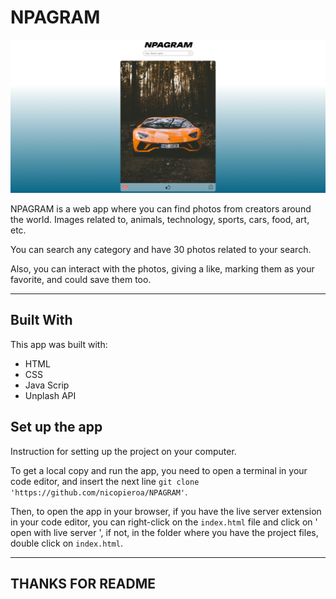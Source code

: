 # NPAGRAM

![NPAGRAM Preview](/Preview%20Thumbnail.png)

NPAGRAM is a web app where you can find photos from creators around the world. Images related to, animals, technology, sports, cars, food, art, etc.

You can search any category and have 30 photos related to your search.

Also, you can interact with the photos, giving a like, marking them as your favorite, and could save them too.

---

## Built With

This app was built with:

- HTML
- CSS
- Java Scrip
- Unplash API

## Set up the app

Instruction for setting up the project on your computer.

To get a local copy and run the app, you need to open a terminal in your code editor, and insert the next line `git clone 'https://github.com/nicopieroa/NPAGRAM'`.

Then, to open the app in your browser, if you have the live server extension in your code editor, you can right-click on the `index.html` file and click on ' open with live server ', if not, in the folder where you have the project files, double click on `index.html`.

---

## THANKS FOR README
